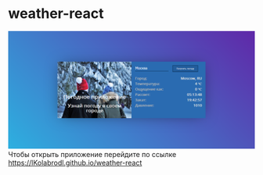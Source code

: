 # weather-react
![image alt](https://raw.githubusercontent.com/lKolabrodl/weather-react/gh-pages/Screenshot_2020-04-19%20React%20App(1).png)
Чтобы открыть приложение перейдите по ссылке https://lKolabrodl.github.io/weather-react

